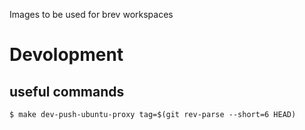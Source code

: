 Images to be used for brev workspaces


# Devolopment

## useful commands



```
$ make dev-push-ubuntu-proxy tag=$(git rev-parse --short=6 HEAD)

```

